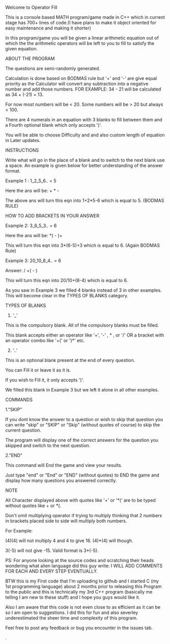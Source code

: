 Welcome to Operator Fill

This is a console based MATH program/game made in C++ which in current stage has 700+ lines of code.(I have plans to make it object oriented for easy maintenance and making it shorter)

In this program/game you will be given a linear arithmetic equation out of which the the arithmetic operators will be left to you to fill to satisfy the given equation.  


ABOUT THE PROGRAM

The questions are semi-randomly generated.

Calculation is done based on BODMAS rule but '+' and '-' are give equal priority as the Calculator will convert any subtraction into a negative number and add those numbers.
FOR EXAMPLE: 34 - 21 will be calculated as 34 + (-21) = 13.

For now most numbers will be < 20. Some numbers will be > 20 but always < 100.

There are 4 numerals in an equation with 3 blanks to fill between them and a Fourth optional blank which only accepts ')'.

You will be able to choose Difficulty and and also custom length of equation in Later updates.


INSTRUCTIONS

Write what will go in the place of a blank and to switch to the next blank use a space. An example is given below for better understanding of the answer format.


Example 1 : 1_2_5_6.. = 5

Here the ans will be: + * -

The above ans will turn this eqn into 1+2*5-6 which is equal to 5. (BODMAS RULE)


HOW TO ADD BRACKETS IN YOUR ANSWER

Example 2: 3_6_5_3.. = 6

Here the ans will be: *( - )+

This will turn this eqn into 3*(6-5)+3 which is equal to 6. (Again BODMAS Rule)

Example 3: 20_10_8_4.. = 6

Answer: / +( - )

This will turn this eqn into 20/10+(8-4) which is equal to 6.



As you saw in Example 3 we filled 4 blanks instead of 3 in other examples. This will become clear in the TYPES OF BLANKS category.


TYPES OF BLANKS

1. '_' 

This is the compulsory blank. All of the compulsory blanks must be filled.

This blank accepts either an operator like '+', '-' , * , or '/' OR a bracket with an operator combo like '+(' or ')*' etc.

2. '..'

This is an optional blank present at the end of every question.

You can Fill it or leave it as it is.

If you wish to Fill it, it only accepts ')'.

We filled this blank in Example 3 but we left it alone in all other examples.



COMMANDS

1."SKIP"

If you dont know the answer to a question or wish to skip that question you can write "skip" or "SKIP" or "Skip" (without quotes of course) to skip the current question.

The program will display one of the correct answers for the question you skipped and switch to the next question.

2."END"

This command will End the game and view your results.

Just type "end" or "End" or "END" (without quotes) to END the game and display how many questions you answered correctly.



NOTE

All Character displayed above with quotes like '+' or '*(' are to be typed without quotes like + or *(.

Don't omit multiplying operator if trying to multiply thinking that 2 numbers in brackets placed side to side will multiply both numbers.

For Example: 

(4)(4) will not multiply 4 and 4 to give 16. (4)*(4) will though.

3(-5) will not give -15. Valid format is 3*(-5).

PS: For anyone looking at the source codes and scratching their heads wondering what alien language did this guy write: I WILL ADD COMMENTS FOR EACH AND EVERY STEP EVENTUALLY.

BTW this is my First code that I'm uploading to github and I started C (my 1st programming language) about 2 months prior to releasing this Program to the public and this is technically my 3rd C++ program (basically me telling I am new to these stuff) and I hope you guys would like it.

Also I am aware that this code is not even close to as efficient as it can be so I am open to suggestions. I did this for fun and also severley underestimated the sheer time and complexity of this program.

Feel free to post any feedback or bug you encounter in the issues tab.



 


.












